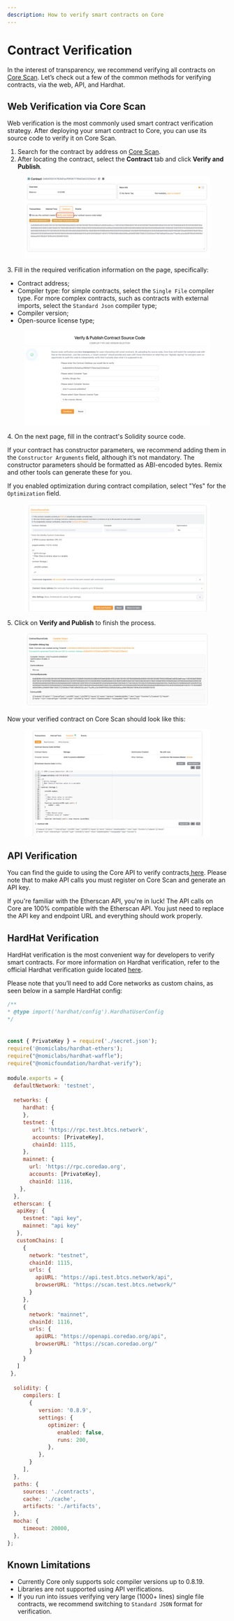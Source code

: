 ```yaml
---
description: How to verify smart contracts on Core
---
```


# Contract Verification

In the interest of transparency, we recommend verifying all contracts on[ Core Scan](https://scan.coredao.org/). Let’s check out a few of the common methods for verifying contracts, via the web, API, and Hardhat.

## Web Verification via Core Scan

Web verification is the most commonly used smart contract verification strategy. After deploying your smart contract to Core, you can use its source code to verify it on Core Scan.

1. Search for the contract by address on [Core Scan](https://scan.test.btcs.network).
2. After locating the contract, select the **Contract** tab and click **Verify and Publish**_._

<figure><img src="../../.gitbook/assets/image (44).png" alt=""><figcaption></figcaption></figure>

3\. Fill in the required verification information on the page, specifically:

* Contract address;
* Compiler type: for simple contracts, select the `Single File` compiler type. For more complex contracts, such as contracts with external imports, select the `Standard Json` compiler type;
* Compiler version;
* Open-source license type;

<figure><img src="../../.gitbook/assets/image (58).png" alt=""><figcaption></figcaption></figure>

4\. On the next page, fill in the contract's Solidity source code.

If your contract has constructor parameters, we recommend adding them in the `Constructor Arguments` field, although it’s not mandatory. The constructor parameters should be formatted as ABI-encoded bytes. Remix and other tools can generate these for you.

If you enabled optimization during contract compilation, select "Yes" for the `Optimization` field.

<figure><img src="../../.gitbook/assets/image (15).png" alt=""><figcaption></figcaption></figure>

5\. Click on **Verify and Publish** to finish the process.

<figure><img src="../../.gitbook/assets/image (59).png" alt=""><figcaption></figcaption></figure>

Now your verified contract on Core Scan should look like this:

<figure><img src="../../.gitbook/assets/image (52).png" alt=""><figcaption></figcaption></figure>

## API Verification

You can find the guide to using the Core API to verify contracts[ here](https://docs.coredao.org/api/api-documents/contracts). Please note that to make API calls you must register on Core Scan and generate an API key.

If you're familiar with the Etherscan API, you're in luck! The API calls on Core are 100% compatible with the Etherscan API. You just need to replace the API key and endpoint URL and everything should work properly.

## HardHat Verification

HardHat verification is the most convenient way for developers to verify smart contracts. For more information on Hardhat verification, refer to the official Hardhat verification guide located [here](https://hardhat.org/hardhat-runner/plugins/nomicfoundation-hardhat-verify).

Please note that you’ll need to add Core networks as custom chains, as seen below in a sample HardHat config:

```javascript
/**
* @type import('hardhat/config').HardhatUserConfig
*/


const { PrivateKey } = require('./secret.json');
require('@nomiclabs/hardhat-ethers');
require("@nomiclabs/hardhat-waffle");
require("@nomicfoundation/hardhat-verify");

module.exports = {
  defaultNetwork: 'testnet',

  networks: {
     hardhat: {
     },
     testnet: {
        url: 'https://rpc.test.btcs.network',
        accounts: [PrivateKey],
        chainId: 1115,
     },
     mainnet: {
       url: 'https://rpc.coredao.org',
       accounts: [PrivateKey],
       chainId: 1116,
    },
  },
  etherscan: {
   apiKey: {
     testnet: "api key",
     mainnet: "api key"
   },
   customChains: [
     {
       network: "testnet",
       chainId: 1115,
       urls: {
         apiURL: "https://api.test.btcs.network/api",
         browserURL: "https://scan.test.btcs.network/"
       }
     },
     {
       network: "mainnet",
       chainId: 1116,
       urls: {
         apiURL: "https://openapi.coredao.org/api",
         browserURL: "https://scan.coredao.org/"
       }
     }
   ]
 },
 
  solidity: {
     compilers: [
       {
          version: '0.8.9',
          settings: {
             optimizer: {
                enabled: false,
                runs: 200,
             },
          },
       }
     ],
  },
  paths: {
     sources: './contracts',
     cache: './cache',
     artifacts: './artifacts',
  },
  mocha: {
     timeout: 20000,
  },
};

```

## Known Limitations

* Currently Core only supports solc compiler versions up to 0.8.19.
* Libraries are not supported using API verifications.
* If you run into issues verifying very large (1000+ lines) single file contracts, we recommend switching to `Standard JSON` format for verification.
